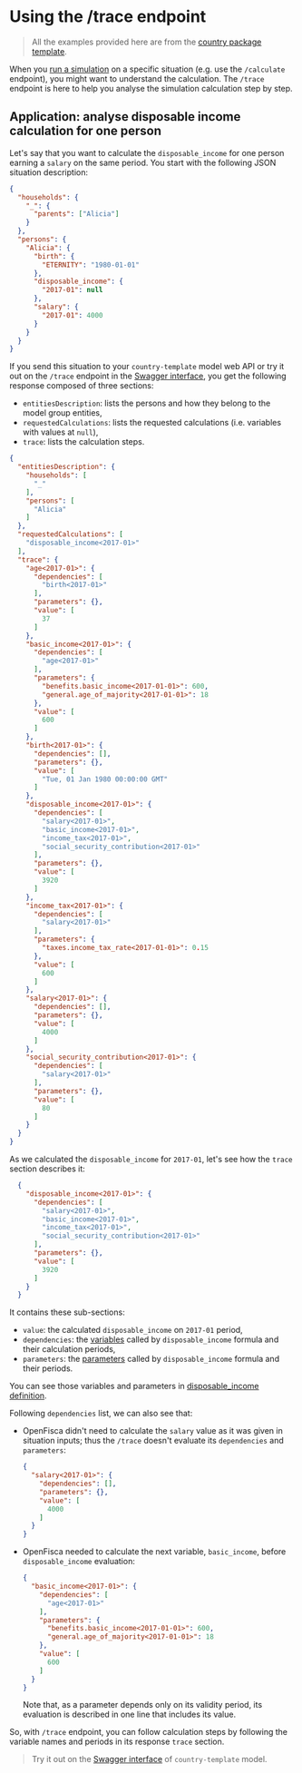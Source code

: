 # Using the /trace endpoint

> All the examples provided here are from the [country package template](https://github.com/openfisca/country-template).

When you [run a simulation](input-output-data.md) on a specific situation (e.g. use the `/calculate` endpoint), you might want to understand the calculation. The `/trace` endpoint is here to help you analyse the simulation calculation step by step.

## Application: analyse disposable income calculation for one person

Let's say that you want to calculate the `disposable_income` for one person earning a `salary` on the same period. You start with the following JSON situation description:

```json
{
  "households": {
    "_": {
      "parents": ["Alicia"]
    }
  },
  "persons": {
    "Alicia": {
      "birth": {
        "ETERNITY": "1980-01-01"
      },
      "disposable_income": {
        "2017-01": null
      },
      "salary": {
        "2017-01": 4000
      }
    }
  }
}
```

If you send this situation to your `country-template` model web API or try it out on the `/trace` endpoint in the [Swagger interface](https://legislation.demo.openfisca.org/swagger), you get the following response composed of three sections:

* `entitiesDescription`: lists the persons and how they belong to the model group entities,
* `requestedCalculations`: lists the requested calculations (i.e. variables with values at `null`),
* `trace`: lists the calculation steps.

```json
{
  "entitiesDescription": {
    "households": [
      "_"
    ],
    "persons": [
      "Alicia"
    ]
  },
  "requestedCalculations": [
    "disposable_income<2017-01>"
  ],
  "trace": {
    "age<2017-01>": {
      "dependencies": [
        "birth<2017-01>"
      ],
      "parameters": {},
      "value": [
        37
      ]
    },
    "basic_income<2017-01>": {
      "dependencies": [
        "age<2017-01>"
      ],
      "parameters": {
        "benefits.basic_income<2017-01-01>": 600,
        "general.age_of_majority<2017-01-01>": 18
      },
      "value": [
        600
      ]
    },
    "birth<2017-01>": {
      "dependencies": [],
      "parameters": {},
      "value": [
        "Tue, 01 Jan 1980 00:00:00 GMT"
      ]
    },
    "disposable_income<2017-01>": {
      "dependencies": [
        "salary<2017-01>",
        "basic_income<2017-01>",
        "income_tax<2017-01>",
        "social_security_contribution<2017-01>"
      ],
      "parameters": {},
      "value": [
        3920
      ]
    },
    "income_tax<2017-01>": {
      "dependencies": [
        "salary<2017-01>"
      ],
      "parameters": {
        "taxes.income_tax_rate<2017-01-01>": 0.15
      },
      "value": [
        600
      ]
    },
    "salary<2017-01>": {
      "dependencies": [],
      "parameters": {},
      "value": [
        4000
      ]
    },
    "social_security_contribution<2017-01>": {
      "dependencies": [
        "salary<2017-01>"
      ],
      "parameters": {},
      "value": [
        80
      ]
    }
  }
}
```

As we calculated the `disposable_income` for `2017-01`, let's see how the `trace` section describes it:

```json
  {
    "disposable_income<2017-01>": {
      "dependencies": [
        "salary<2017-01>",
        "basic_income<2017-01>",
        "income_tax<2017-01>",
        "social_security_contribution<2017-01>"
      ],
      "parameters": {},
      "value": [
        3920
      ]
    }
  }
```

It contains these sub-sections:

* `value`: the calculated `disposable_income` on `2017-01` period,
* `dependencies`: the [variables](../key-concepts/variables.md) called by `disposable_income` formula and their calculation periods,
* `parameters`: the [parameters](../key-concepts/parameters.md) called by `disposable_income` formula and their periods.

You can see those variables and parameters in [disposable_income definition](https://legislation.demo.openfisca.org/disposable_income).

Following `dependencies` list, we can also see that:

* OpenFisca didn't need to calculate the `salary` value as it was given in situation inputs; thus the `/trace` doesn't evaluate its `dependencies` and `parameters`:

    ```json
    {
      "salary<2017-01>": {
        "dependencies": [],
        "parameters": {},
        "value": [
          4000
        ]
      }
    }
    ```

* OpenFisca needed to calculate the next variable, `basic_income`, before `disposable_income` evaluation:

    ```json
    {
      "basic_income<2017-01>": {
        "dependencies": [
          "age<2017-01>"
        ],
        "parameters": {
          "benefits.basic_income<2017-01-01>": 600,
          "general.age_of_majority<2017-01-01>": 18
        },
        "value": [
          600
        ]
      }
    }
    ```

    Note that, as a parameter depends only on its validity period, its evaluation is described in one line that includes its value.

So, with `/trace` endpoint, you can follow calculation steps by following the variable names and periods in its response `trace` section.

> Try it out on the [Swagger interface](https://legislation.demo.openfisca.org/swagger) of `country-template` model.
